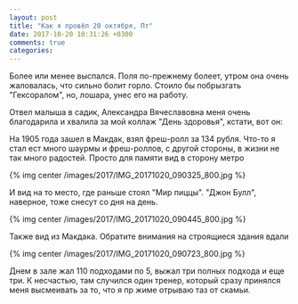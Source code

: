 ```yaml
---
layout: post
title: "Как я провёл 20 октября, Пт"
date: 2017-10-20 10:31:26 +0300
comments: true
categories: 
---
```

Более или менее выспался. Поля по-прежнему болеет, утром она очень жаловалась, что сильно болит горло. Стоило бы побрызгать "Гексоралом", но, лошара, унес его на работу.

Отвел малыша в садик, Александра Вячеславовна меня очень благодарила и хвалила за мой коллаж "День здоровья", кстати, вот он:

На 1905 года зашел в Макдак, взял фреш-ролл за 134 рубля. Что-то я стал ест много шаурмы и фреш-роллов, с другой стороны, в жизни не так много радостей. Просто для памяти вид в сторону метро

{% img center /images/2017/IMG_20171020_090325_800.jpg %}

И вид на то место, где раньше стоял "Мир пиццы". "Джон Булл", наверное, тоже снесут со дня на день. 

{% img center /images/2017/IMG_20171020_090445_800.jpg %}

Также вид из Макдака. Обратите внимания на строящиеся здания вдали

{% img center /images/2017/IMG_20171020_090723_800.jpg %}

Днем в зале жал 110 подходами по 5, выжал три полных подхода и еще три. К несчастью, там случился один тренер, который сразу принялся меня высмеивать за то, что я пр жиме отрываю таз от скамьи.